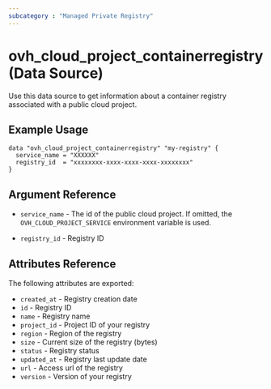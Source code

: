 ```yaml
---
subcategory : "Managed Private Registry"
---
```


# ovh_cloud_project_containerregistry (Data Source)

Use this data source to get information about a container registry associated with a public cloud project.

## Example Usage

```hcl
data "ovh_cloud_project_containerregistry" "my-registry" {
  service_name = "XXXXXX"
  registry_id  = "xxxxxxxx-xxxx-xxxx-xxxx-xxxxxxxx"
}
```

## Argument Reference


* `service_name` - The id of the public cloud project. If omitted,
    the `OVH_CLOUD_PROJECT_SERVICE` environment variable is used. 

* `registry_id` - Registry ID

## Attributes Reference

The following attributes are exported:

* `created_at` - Registry creation date
* `id` - Registry ID
* `name` - Registry name
* `project_id` - Project ID of your registry
* `region` - Region of the registry
* `size` - Current size of the registry (bytes)
* `status` - Registry status
* `updated_at` - Registry last update date
* `url` - Access url of the registry
* `version` - Version of your registry
